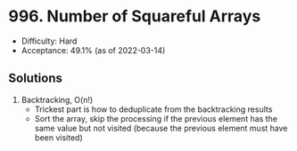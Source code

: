 # 996. Number of Squareful Arrays
- Difficulty: Hard
- Acceptance: 49.1% (as of 2022-03-14)

## Solutions

1. Backtracking, O(n!)
   * Trickest part is how to deduplicate from the backtracking results
   * Sort the array, skip the processing if the previous element has the same value but not visited (because the previous element must have been visited)